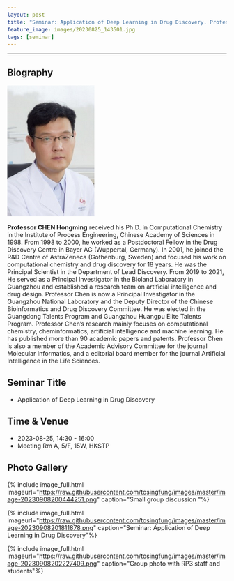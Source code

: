 ```yaml
---
layout: post
title: "Seminar: Application of Deep Learning in Drug Discovery. Professor CHEN Hongming, Guangzhou Laboratory"
feature_image: images/20230825_143501.jpg 
tags: [seminar]
---
```


<!--more-->



---



## Biography

![image-20230908201343993](https://raw.githubusercontent.com/tosingfung/images/master/image-20230908201343993.png)

**Professor CHEN Hongming** received his Ph.D. in Computational Chemistry in the Institute of Process Engineering, Chinese Academy of Sciences in 1998. From 1998 to 2000, he worked as a Postdoctoral Fellow in the Drug Discovery Centre in Bayer AG (Wuppertal, Germany). In 2001, he joined the R&D Centre of AstraZeneca (Gothenburg, Sweden) and focused his work on computational chemistry and drug discovery for 18 years. He was the Principal Scientist in the Department of Lead Discovery. From 2019 to 2021, He served as a Principal Investigator in the Bioland Laboratory in Guangzhou and established a research team on artificial intelligence and drug design. Professor Chen is now a Principal Investigator in the Guangzhou National Laboratory and the Deputy Director of the Chinese Bioinformatics and Drug Discovery Committee. He was elected in the Guangdong Talents Program and Guangzhou Huangpu Elite Talents Program. Professor Chen’s research mainly focuses on computational chemistry, cheminformatics, artificial intelligence and machine learning. He has published more than 90 academic papers and patents. Professor Chen is also a member of the Academic Advisory Committee for the journal Molecular Informatics, and a editorial board member for the journal Artificial Intelligence in the Life Sciences.

## Seminar Title

- Application of Deep Learning in Drug Discovery

## Time & Venue

- 2023-08-25, 14:30 - 16:00
- Meeting Rm A, 5/F, 15W, HKSTP

## Photo Gallery

{% include image_full.html imageurl="https://raw.githubusercontent.com/tosingfung/images/master/image-20230908200444251.png" caption="Small group discussion "%}

{% include image_full.html imageurl="https://raw.githubusercontent.com/tosingfung/images/master/image-20230908201811878.png" caption="Seminar: Application of Deep Learning in Drug Discovery"%}

{% include image_full.html imageurl="https://raw.githubusercontent.com/tosingfung/images/master/image-20230908202227409.png" caption="Group photo with RP3 staff and students"%}
